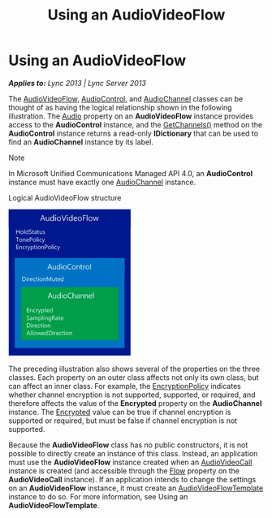 ﻿---
title: Using an AudioVideoFlow
TOCTitle: Using an AudioVideoFlow
ms:assetid: 8d2f16be-724d-4d32-ad34-5ba3e65c80a6
ms:mtpsurl: https://msdn.microsoft.com/en-us/library/Dn466032(v=office.15)
ms:contentKeyID: 57103025
ms.date: 07/25/2014
mtps_version: v=office.15
---

# Using an AudioVideoFlow


_**Applies to:** Lync 2013 | Lync Server 2013_

The [AudioVideoFlow](https://msdn.microsoft.com/en-us/library/hh383533\(v=office.15\)), [AudioControl](https://msdn.microsoft.com/en-us/library/hh161771\(v=office.15\)), and [AudioChannel](https://msdn.microsoft.com/en-us/library/hh349872\(v=office.15\)) classes can be thought of as having the logical relationship shown in the following illustration. The [Audio](https://msdn.microsoft.com/en-us/library/hh161753\(v=office.15\)) property on an **AudioVideoFlow** instance provides access to the **AudioControl** instance, and the [GetChannels()](https://msdn.microsoft.com/en-us/library/hh383889\(v=office.15\)) method on the **AudioControl** instance returns a read-only **IDictionary** that can be used to find an **AudioChannel** instance by its label.


> [!NOTE]
> <P>In Microsoft Unified Communications Managed API 4.0, an <STRONG>AudioControl</STRONG> instance must have exactly one <A href="https://msdn.microsoft.com/en-us/library/hh349872(v=office.15)">AudioChannel</A> instance.</P>



Logical AudioVideoFlow structure

  
![Logical AudioVideoFlow structure](images/Dn466032.AVFlow(Office.15).jpg "Logical AudioVideoFlow structure")

The preceding illustration also shows several of the properties on the three classes. Each property on an outer class affects not only its own class, but can affect an inner class. For example, the [EncryptionPolicy](https://msdn.microsoft.com/en-us/library/hh384087\(v=office.15\)) indicates whether channel encryption is not supported, supported, or required, and therefore affects the value of the **Encrypted** property on the **AudioChannel** instance. The [Encrypted](https://msdn.microsoft.com/en-us/library/hh384060\(v=office.15\)) value can be true if channel encryption is supported or required, but must be false if channel encryption is not supported.

Because the **AudioVideoFlow** class has no public constructors, it is not possible to directly create an instance of this class. Instead, an application must use the **AudioVideoFlow** instance created when an [AudioVideoCall](https://msdn.microsoft.com/en-us/library/hh383901\(v=office.15\)) instance is created (and accessible through the [Flow](https://msdn.microsoft.com/en-us/library/hh382705\(v=office.15\)) property on the **AudioVideoCall** instance). If an application intends to change the settings on an **AudioVideoFlow** instance, it must create an [AudioVideoFlowTemplate](https://msdn.microsoft.com/en-us/library/hh349157\(v=office.15\)) instance to do so. For more information, see Using an **AudioVideoFlowTemplate**.

